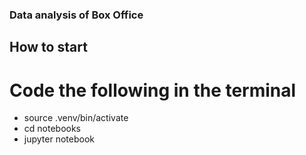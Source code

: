 ### Data analysis of Box Office 

## How to start


# Code the following in the terminal 
- source .venv/bin/activate
- cd notebooks
- jupyter notebook

